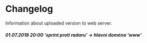 # Changelog
Information about uploaded version to web server.

##### 01.07.2018 20:00 'sprint proti radaru' -> hlavní doména 'www'

